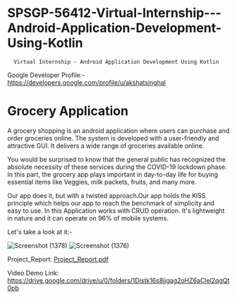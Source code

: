 # SPSGP-56412-Virtual-Internship---Android-Application-Development-Using-Kotlin
      Virtual Internship - Android Application Development Using Kotlin

Google Developer Profile:-https://developers.google.com/profile/u/akshatsinghal

# Grocery Application
A grocery shopping is an android application where users can purchase and order groceries online. The system is developed with a user-friendly and attractive GUI. It delivers a wide range of groceries available online. 

You would be surprised to know that the general public has recognized the absolute necessity of these services during the COVID-19 lockdown phase. In this part, the grocery app plays important in day-to-day life for buying essential items like Veggies, milk packets, fruits, and many more.

Our app does it, but with a twisted approach.Our app holds the KISS principle which helps our app to reach the benchmark of simplicity and easy to use. In this Application works with CRUD operation. It's lightweight in nature and it can operate on 96% of mobile systems.

Let's take a look at it:- 

![Screenshot (1378)](https://user-images.githubusercontent.com/87875997/193131313-520c460d-776c-465c-9ff6-848ed24c92b2.png)
![Screenshot (1376)](https://user-images.githubusercontent.com/87875997/193131333-b30de38a-1b7f-444f-95ce-5a9257bf6b92.png)

Project_Report: [Project_Report.pdf](https://github.com/smartinternz02/SPSGP-56412-Virtual-Internship---Android-Application-Development-Using-Kotlin/files/9678896/Project_Report.pdf)

Video Demo Link: https://drive.google.com/drive/u/0/folders/1Distk16s8jjgag2oHZ6aClel2qgQt0pb
